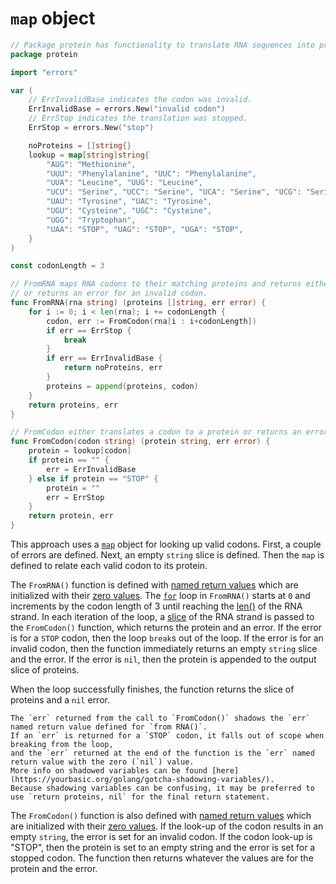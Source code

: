 # `map` object

```go
// Package protein has functionality to translate RNA sequences into proteins.
package protein

import "errors"

var (
	// ErrInvalidBase indicates the codon was invalid.
	ErrInvalidBase = errors.New("invalid codon")
	// ErrStop indicates the translation was stopped.
	ErrStop = errors.New("stop")

	noProteins = []string{}
	lookup = map[string]string{
		"AUG": "Methionine",
		"UUU": "Phenylalanine", "UUC": "Phenylalanine",
		"UUA": "Leucine", "UUG": "Leucine",
		"UCU": "Serine", "UCC": "Serine", "UCA": "Serine", "UCG": "Serine",
		"UAU": "Tyrosine", "UAC": "Tyrosine",
		"UGU": "Cysteine", "UGC": "Cysteine",
		"UGG": "Tryptophan",
		"UAA": "STOP", "UAG": "STOP", "UGA": "STOP",
	}
)

const codonLength = 3

// FromRNA maps RNA codons to their matching proteins and returns either the list of proteins
// or returns an error for an invalid codon.
func FromRNA(rna string) (proteins []string, err error) {
	for i := 0; i < len(rna); i += codonLength {
		codon, err := FromCodon(rna[i : i+codonLength])
		if err == ErrStop {
			break
		}
		if err == ErrInvalidBase {
			return noProteins, err
		}
		proteins = append(proteins, codon)
	}
	return proteins, err
}

// FromCodon either translates a codon to a protein or returns an error for a stop codon or invalid codon.
func FromCodon(codon string) (protein string, err error) {
	protein = lookup[codon]
	if protein == "" {
		err = ErrInvalidBase
	} else if protein == "STOP" {
		protein = ""
		err = ErrStop
	}
	return protein, err
}
```

This approach uses a [`map`][map] object for looking up valid codons.
First, a couple of errors are defined.
Next, an empty `string` slice is defined.
Then the `map` is defined to relate each valid codon to its protein.

The `FromRNA()` function is defined with [named return values][named-return-values] which are initialized with their [zero values][zero-values].
The [`for`][for] loop in `FromRNA()` starts at `0` and increments by the codon length of 3 until reaching the [len()][len] of the RNA strand.
In each iteration of the loop, a [slice][slice] of the RNA strand is passed to the `FromCodon()` function, which returns the protein and an error.
If the error is for a `STOP` codon, then the loop `break`s out of the loop.
If the error is for an invalid codon, then the function immediately returns an empty `string` slice and the error.
If the error is `nil`, then the protein is appended to the output slice of proteins.

When the loop successfully finishes, the function returns the slice of proteins and a `nil` error.

~~~~exercism/note
The `err` returned from the call to `FromCodon()` shadows the `err` named return value defined for `from RNA()`.
If an `err` is returned for a `STOP` codon, it falls out of scope when breaking from the loop,
and the `err` returned at the end of the function is the `err` named return value with the zero (`nil`) value.
More info on shadowed variables can be found [here](https://yourbasic.org/golang/gotcha-shadowing-variables/).
Because shadowing variables can be confusing, it may be preferred to use `return proteins, nil` for the final return statement.
~~~~

The `FromCodon()` function is also defined with [named return values][named-return-values] which are initialized with their [zero values][zero-values].
If the look-up of the codon results in an empty `string`, the error is set for an invalid codon.
If the codon look-up is "STOP", then the protein is set to an empty string and the error is set for a stopped codon.
The function then returns whatever the values are for the protein and the error.

[map]: https://gobyexample.com/maps
[named-return-values]: https://yourbasic.org/golang/named-return-values-parameters/
[zero-values]: https://yourbasic.org/golang/default-zero-value/
[for]: https://gobyexample.com/for
[len]: https://pkg.go.dev/builtin#len
[slice]: https://gobyexample.com/slices
